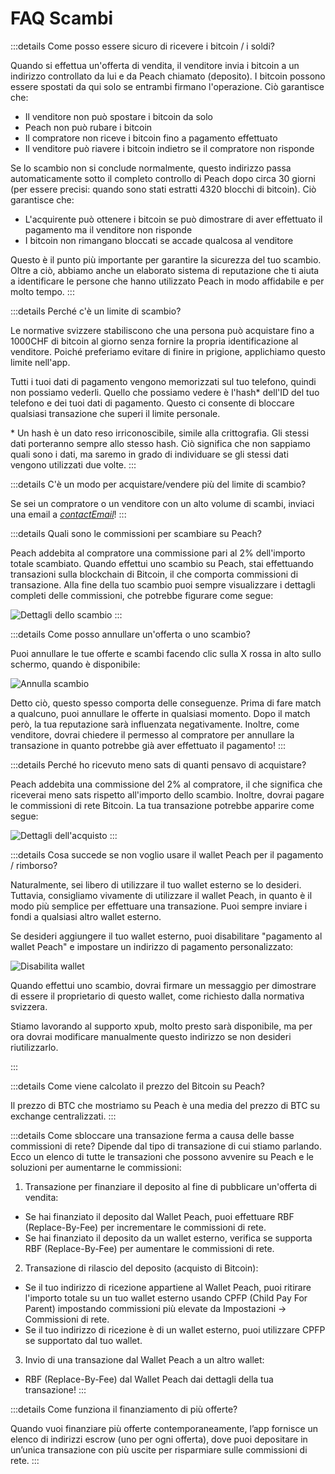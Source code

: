 # FAQ Scambi

:::details Come posso essere sicuro di ricevere i bitcoin / i soldi?

Quando si effettua un'offerta di vendita, il venditore invia i bitcoin a un indirizzo controllato da lui e da Peach chiamato (deposito). I bitcoin possono essere spostati da qui solo se entrambi firmano l'operazione. Ciò garantisce che:

- Il venditore non può spostare i bitcoin da solo
- Peach non può rubare i bitcoin
- Il compratore non riceve i bitcoin fino a pagamento effettuato
- Il venditore può riavere i bitcoin indietro se il compratore non risponde

Se lo scambio non si conclude normalmente, questo indirizzo passa automaticamente sotto il completo controllo di Peach dopo circa 30 giorni (per essere precisi: quando sono stati estratti 4320 blocchi di bitcoin). Ciò garantisce che:

- L'acquirente può ottenere i bitcoin se può dimostrare di aver effettuato il pagamento ma il venditore non risponde
- I bitcoin non rimangano bloccati se accade qualcosa al venditore

Questo è il punto più importante per garantire la sicurezza del tuo scambio. Oltre a ciò, abbiamo anche un elaborato sistema di reputazione che ti aiuta a identificare le persone che hanno utilizzato Peach in modo affidabile e per molto tempo.
:::

:::details Perché c'è un limite di scambio?

Le normative svizzere stabiliscono che una persona può acquistare fino a 1000CHF di bitcoin al giorno senza fornire la propria identificazione al venditore. Poiché preferiamo evitare di finire in prigione, applichiamo questo limite nell'app.

Tutti i tuoi dati di pagamento vengono memorizzati sul tuo telefono, quindi non possiamo vederli. Quello che possiamo vedere è l'hash\* dell'ID del tuo telefono e dei tuoi dati di pagamento. Questo ci consente di bloccare qualsiasi transazione che superi il limite personale.

\* Un hash è un dato reso irriconoscibile, simile alla crittografia. Gli stessi dati porteranno sempre allo stesso hash. Ciò significa che non sappiamo quali sono i dati, ma saremo in grado di individuare se gli stessi dati vengono utilizzati due volte.
:::

:::details C'è un modo per acquistare/vendere più del limite di scambio?

Se sei un compratore o un venditore con un alto volume di scambi, inviaci una email a [$contactEmail$](mailto:$contactEmail$)!
:::

:::details Quali sono le commissioni per scambiare su Peach?

Peach addebita al compratore una commissione pari al 2% dell'importo totale scambiato. Quando effettui uno scambio su Peach, stai effettuando transazioni sulla blockchain di Bitcoin, il che comporta commissioni di transazione. Alla fine della tuo scambio puoi sempre visualizzare i dettagli completi delle commissioni, che potrebbe figurare come segue:

![Dettagli dello scambio](/img/faq/trading/TradeBreakdowns.png)
:::

:::details Come posso annullare un'offerta o uno scambio?

Puoi annullare le tue offerte e scambi facendo clic sulla X rossa in alto sullo schermo, quando è disponibile:

![Annulla scambio](/img/faq/trading/cancel.png)

Detto ciò, questo spesso comporta delle conseguenze. Prima di fare match a qualcuno, puoi annullare le offerte in qualsiasi momento. Dopo il match però, la tua reputazione sarà influenzata negativamente. Inoltre, come venditore, dovrai chiedere il permesso al compratore per annullare la transazione in quanto potrebbe già aver effettuato il pagamento!
:::

:::details Perché ho ricevuto meno sats di quanti pensavo di acquistare?

Peach addebita una commissione del 2% al compratore, il che significa che riceverai meno sats rispetto all'importo dello scambio. Inoltre, dovrai pagare le commissioni di rete Bitcoin. La tua transazione potrebbe apparire come segue:

![Dettagli dell'acquisto](/img/faq/trading/TradeBreakdownBuy.png)
:::

:::details Cosa succede se non voglio usare il wallet Peach per il pagamento / rimborso?

Naturalmente, sei libero di utilizzare il tuo wallet esterno se lo desideri. Tuttavia, consigliamo vivamente di utilizzare il wallet Peach, in quanto è il modo più semplice per effettuare una transazione. Puoi sempre inviare i fondi a qualsiasi altro wallet esterno.

Se desideri aggiungere il tuo wallet esterno, puoi disabilitare "pagamento al wallet Peach" e impostare un indirizzo di pagamento personalizzato:

![Disabilita wallet](/img/faq/trading/disablewallet.png)

Quando effettui uno scambio, dovrai firmare un messaggio per dimostrare di essere il proprietario di questo wallet, come richiesto dalla normativa svizzera.

Stiamo lavorando al supporto xpub, molto presto sarà disponibile, ma per ora dovrai modificare manualmente questo indirizzo se non desideri riutilizzarlo.

:::

:::details Come viene calcolato il prezzo del Bitcoin su Peach?

Il prezzo di BTC che mostriamo su Peach è una media del prezzo di BTC su exchange centralizzati.
:::

:::details Come sbloccare una transazione ferma a causa delle basse commissioni di rete?
Dipende dal tipo di transazione di cui stiamo parlando. Ecco un elenco di tutte le transazioni che possono avvenire su Peach e le soluzioni per aumentarne le commissioni:

1. Transazione per finanziare il deposito al fine di pubblicare un'offerta di vendita:

- Se hai finanziato il deposito dal Wallet Peach, puoi effettuare RBF (Replace-By-Fee) per incrementare le commissioni di rete.
- Se hai finanziato il deposito da un wallet esterno, verifica se supporta RBF (Replace-By-Fee) per aumentare le commissioni di rete.

2. Transazione di rilascio del deposito (acquisto di Bitcoin):

- Se il tuo indirizzo di ricezione appartiene al Wallet Peach, puoi ritirare l'importo totale su un tuo wallet esterno usando CPFP (Child Pay For Parent) impostando commissioni più elevate da Impostazioni → Commissioni di rete.
- Se il tuo indirizzo di ricezione è di un wallet esterno, puoi utilizzare CPFP se supportato dal tuo wallet.

3. Invio di una transazione dal Wallet Peach a un altro wallet:

- RBF (Replace-By-Fee) dal Wallet Peach dai dettagli della tua transazione!
  :::

:::details Come funziona il finanziamento di più offerte?

Quando vuoi finanziare più offerte contemporaneamente, l’app fornisce un elenco di indirizzi escrow (uno per ogni offerta), dove puoi depositare in un’unica transazione con più uscite per risparmiare sulle commissioni di rete.
:::
